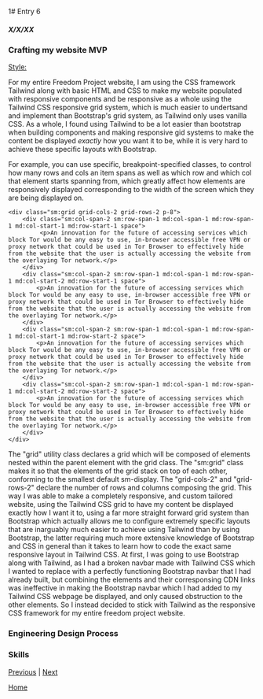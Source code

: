 1# Entry 6
##### X/X/XX

### Crafting my website MVP

<ins>Style:</ins>

For my entire Freedom Project website, I am using the CSS framework Tailwind along with basic HTML and CSS to make my website populated with responsive components and be responsive as a whole using the Tailwind CSS responsive grid system, which is much easier to undertsand and implement than Bootstrap's grid system, as Tailwind only uses vanilla CSS. As a whole, I found using Tailwind to be a lot easier than bootstrap when building components and making responsive gid systems to make the content be displayed *exactly* how you want it to be, while it is very hard to achieve these specific layouts with Bootstrap.

For example, you can use specific, breakpoint-specified classes, to control how many rows and cols an item spans as well as which row and which col that element starts spanning from, which greatly affect how elements are responsively displayed corresponding to the width of the screen which they are being displayed on.

```
<div class="sm:grid grid-cols-2 grid-rows-2 p-8">
    <div class="sm:col-span-2 sm:row-span-1 md:col-span-1 md:row-span-1 md:col-start-1 md:row-start-1 space">
         <p>An innovation for the future of accessing services which block Tor would be any easy to use, in-browser accessible free VPN or proxy network that could be used in Tor Browser to effectively hide from the website that the user is actually accessing the website from the overlaying Tor network.</p>
    </div>
    <div class="sm:col-span-2 sm:row-span-1 md:col-span-1 md:row-span-1 md:col-start-2 md:row-start-1 space">
        <p>An innovation for the future of accessing services which block Tor would be any easy to use, in-browser accessible free VPN or proxy network that could be used in Tor Browser to effectively hide from the website that the user is actually accessing the website from the overlaying Tor network.</p>
    </div>
    <div class="sm:col-span-2 sm:row-span-1 md:col-span-1 md:row-span-1 md:col-start-1 md:row-start-2 space">
        <p>An innovation for the future of accessing services which block Tor would be any easy to use, in-browser accessible free VPN or proxy network that could be used in Tor Browser to effectively hide from the website that the user is actually accessing the website from the overlaying Tor network.</p>
    </div>
    <div class="sm:col-span-2 sm:row-span-1 md:col-span-1 md:row-span-1 md:col-start-2 md:row-start-2 space">
        <p>An innovation for the future of accessing services which block Tor would be any easy to use, in-browser accessible free VPN or proxy network that could be used in Tor Browser to effectively hide from the website that the user is actually accessing the website from the overlaying Tor network.</p>
    </div>
</div>
```
The "grid" utility class declares a grid which will be composed of elements nested within the parent element with the grid class. The "sm:grid" class makes it so that the elements of the grid stack on top of each other, conforming to the smallest default sm-display. The "grid-cols-2" and "grid-rows-2" declare the number of rows and columns composing the grid. This way I was able to make a completely responsive, and custom tailored website, using the Tailwind CSS grid to have my content be displayed exactly how I want it to, using a far more straight forward grid system than Bootstrap which actually allows me to configure extremely specific layouts that are inarguably much easier to achieve using Tailwind than by using Bootstrap, the latter requiring much more extensive knowledge of Bootstrap and CSS in general than it takes to learn how to code the exact same responsive layout in Tailwind CSS. At first, I was going to use Bootstrap along with Tailwind, as I had a broken navbar made with Tailwind CSS which I wanted to replace with a perfectly functioning Bootstrap navbar that I had already built, but combining the elements and their corresponsing CDN links was ineffective in making the Bootstrap navbar which I had added to my Tailwind CSS webpage be displayed, and only caused obstruction to the other elements. So I instead decided to stick with Tailwind as the responsive CSS framework for my entire freedom project website.



### Engineering Design Process


### Skills

[Previous](entry05.md) | [Next](entry07.md)

[Home](../README.md)
